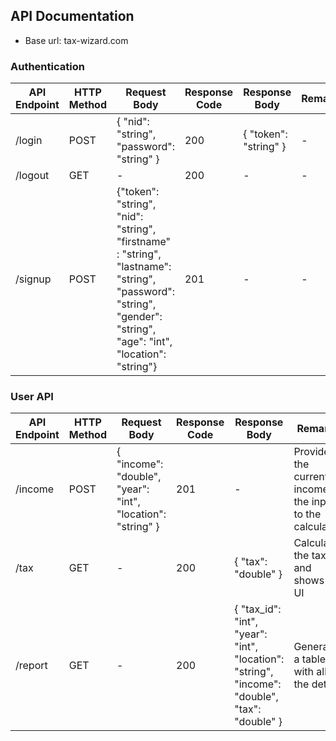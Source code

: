 ## API Documentation

- Base url: tax-wizard.com

### Authentication

| API Endpoint | HTTP Method | Request Body | Response Code | Response Body | Remarks |
| --- | --- | --- | --- | --- | --- |
| /login | POST | { "nid": "string", "password": "string" } | 200 | { "token": "string" } | - |
| /logout | GET | - | 200 | - | - |
| /signup | POST | {"token": "string", "nid": "string", "firstname" : "string", "lastname": "string", "password": "string", "gender": "string", "age": "int", "location": "string"} | 201 | - | - |


### User API

| API Endpoint | HTTP Method | Request Body | Response Code | Response Body | Remarks |
| --- | --- | --- | --- | --- | --- |
| /income | POST | { "income": "double", "year": "int", "location": "string" } | 201 | - | Provides the current income as the input to the calculator |
| /tax | GET | - | 200 | { "tax": "double" } | Calculates the tax and shows in UI |
| /report | GET | - | 200 | { "tax_id": "int", "year": "int", "location": "string", "income": "double", "tax": "double" } | Generates a table with all the details |